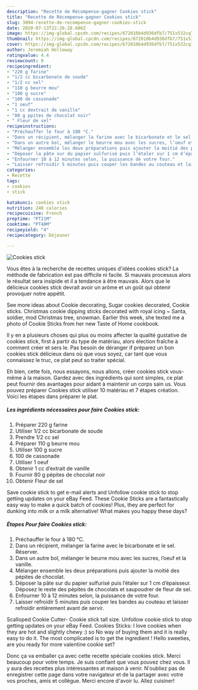 ```yaml
---
description: "Recette de Récompense-gagner Cookies stick"
title: "Recette de Récompense-gagner Cookies stick"
slug: 3094-recette-de-recompense-gagner-cookies-stick
date: 2020-07-13T22:26:28.606Z
image: https://img-global.cpcdn.com/recipes/672010b4d936dfb7/751x532cq70/cookies-stick-photo-principale-de-la-recette.jpg
thumbnail: https://img-global.cpcdn.com/recipes/672010b4d936dfb7/751x532cq70/cookies-stick-photo-principale-de-la-recette.jpg
cover: https://img-global.cpcdn.com/recipes/672010b4d936dfb7/751x532cq70/cookies-stick-photo-principale-de-la-recette.jpg
author: Jeremiah Holloway
ratingvalue: 4.4
reviewcount: 9
recipeingredient:
- "220 g farine"
- "1/2 cc bicarbonate de soude"
- "1/2 cc sel"
- "110 g beurre mou"
- "100 g sucre"
- "100 de cassonade"
- "1 oeuf"
- "1 cc dextrait de vanille"
- "80 g ppites de chocolat noir"
- " Fleur de sel"
recipeinstructions:
- "Préchauffer le four à 180 °C."
- "Dans un récipient, mélanger la farine avec le bicarbonate et le sel. Réserver."
- "Dans un autre bol, mélanger le beurre mou avec les sucres, l’oeuf et la vanille."
- "Mélanger ensemble les deux préparations puis ajouter la moitié des pépites de chocolat."
- "Déposer la pâte sur du papier sulfurisé puis l’étaler sur 1 cm d’épaisseur. Déposez le reste des pépites de chocolats et saupoudrer de fleur de sel."
- "Enfourner 10 à 12 minutes selon, la puissance de votre four."
- "Laisser refroidir 5 minutes puis couper les bandes au couteau et laisser refroidir entièrement avant de servir."
categories:
- Recette
tags:
- cookies
- stick

katakunci: cookies stick 
nutrition: 240 calories
recipecuisine: French
preptime: "PT21M"
cooktime: "PT40M"
recipeyield: "4"
recipecategory: Déjeuner

---
```



![Cookies stick](https://img-global.cpcdn.com/recipes/672010b4d936dfb7/751x532cq70/cookies-stick-photo-principale-de-la-recette.jpg)

Vous êtes à la recherche de recettes uniques d'idées cookies stick? La méthode de fabrication est pas difficile ni facile. Si mauvais processus alors le résultat sera insipide et il a tendance à être mauvais. Alors que le délicieux cookies stick devrait avoir un arôme et un goût qui obtenir provoquer notre appétit.

See more ideas about Cookie decorating, Sugar cookies decorated, Cookie sticks. Christmas cookie dipping sticks decorated with royal icing ~ Santa, soldier, mod Christmas tree, snowman. Earlier this week, she texted me a photo of Cookie Sticks from her new Taste of Home cookbook.

Il y en a plusieurs choses qui plus ou moins affecter la qualité gustative de cookies stick, first à partir du type de matériau, alors élection fraîche à comment créer et sers le. Pas besoin de déranger if préparez un bon cookies stick délicieux dans où que vous soyez, car tant que vous connaissez le truc, ce plat peut so traiter spécial.


Eh bien, cette fois, nous essayons, nous allons, créer cookies stick vous-même à la maison. Gardez avec des ingrédients qui sont simples, ce plat peut fournir des avantages pour aidant à maintenir un corps sain us. Vous pouvez préparer Cookies stick utiliser 10 matériau et 7 étapes création. Voici les étapes dans préparer le plat.

<!--inarticleads1-->

##### Les ingrédients nécessaires pour faire Cookies stick:

1. Préparer 220 g farine
1. Utiliser 1/2 cc bicarbonate de soude
1. Prendre 1/2 cc sel
1. Préparer 110 g beurre mou
1. Utiliser 100 g sucre
1.  100 de cassonade
1. Utiliser 1 oeuf
1. Obtenir 1 cc d’extrait de vanille
1. Fournir 80 g pépites de chocolat noir
1. Obtenir  Fleur de sel


Save cookie stick to get e-mail alerts and Unfollow cookie stick to stop getting updates on your eBay Feed. These Cookie Sticks are a fantastically easy way to make a quick batch of cookies! Plus, they are perfect for dunking into milk or a milk alternative! What makes you happy these days? 

<!--inarticleads2-->

##### Étapes Pour faire Cookies stick:

1. Préchauffer le four à 180 °C.
1. Dans un récipient, mélanger la farine avec le bicarbonate et le sel. Réserver.
1. Dans un autre bol, mélanger le beurre mou avec les sucres, l’oeuf et la vanille.
1. Mélanger ensemble les deux préparations puis ajouter la moitié des pépites de chocolat.
1. Déposer la pâte sur du papier sulfurisé puis l’étaler sur 1 cm d’épaisseur. Déposez le reste des pépites de chocolats et saupoudrer de fleur de sel.
1. Enfourner 10 à 12 minutes selon, la puissance de votre four.
1. Laisser refroidir 5 minutes puis couper les bandes au couteau et laisser refroidir entièrement avant de servir.


Scalloped Cookie Cutter- Cookie stick tall size. Unfollow cookie stick to stop getting updates on your eBay Feed. Cookies Sticks: I love cookies when they are hot and slightly chewy :) so No way of buying them and it is really easy to do it. The most complicated is to get the ingredient ! Hello sweeties, are you ready for more valentine cookie set? 


Donc ça va emballer ça avec cette recette spéciale cookies stick. Merci beaucoup pour votre temps. Je suis confiant que vous pouvez chez vous. Il y aura des recettes plus  intéressantes at maison à venir. N'oubliez pas de enregistrer cette page dans votre navigateur et de la partager avec votre vos proches, amis et collègue. Merci encore d'avoir lu. Allez cuisiner!
